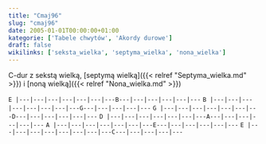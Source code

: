```yaml
---
title: "Cmaj96"
slug: "cmaj96"
date: 2005-01-01T00:00:00+01:00
kategorie: ['Tabele chwytów', 'Akordy durowe']
draft: false
wikilinks: ['seksta_wielka', 'septyma_wielka', 'nona_wielka']
---
```

C-dur z sekstą wielką<!-- link nie odnosił się do niczego: 'Cmaj96' ('content/książka/Cmaj96.md') links to 'seksta_wielka' ('content/książka/seksta_wielka.md') and that does not exist -->, [septymą
wielką]({{< relref "Septyma_wielka.md" >}}) i [noną
wielką]({{< relref "Nona_wielka.md" >}})

`E |---|---|---|---|---|---|---B---|---|---|---|---|---`
`B |---|---|---|---|---|---|---|---G---|---|---|---|---`
`G |---|---|---|---|---|---|---D---|---|---|---|---|---`
`D |---|---|---|---|---|---|---A---|---|---|---|---|---`
`A |---|---|---|---|---|---|---E---|---|---|---|---|---`
`E |---|---|---|---|---|---|---|---C---|---|---|---|---`


